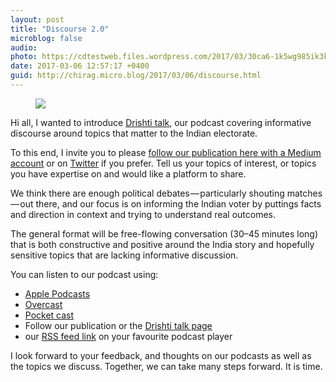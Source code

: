 ```yaml
---
layout: post
title: "Discourse 2.0"
microblog: false
audio: 
photo: https://cdtestweb.files.wordpress.com/2017/03/30ca6-1k5wg985ik3ka-i-oiqwmna.png
date: 2017-03-06 12:57:17 +0400
guid: http://chirag.micro.blog/2017/03/06/discourse.html
---
```

<figure>

<a href="https://pcr.apple.com/id1229242337"><img src="https://cdtestweb.files.wordpress.com/2017/03/30ca6-1k5wg985ik3ka-i-oiqwmna.png"></a>
</figure><p>Hi all, I wanted to introduce <a href="https://ekdrishti.in/talk/home" target="_blank">Drishti talk</a>, our podcast covering informative discourse around topics that matter to the Indian electorate.</p>
<p>To this end, I invite you to please <a href="https://ekdrishti.in" target="_blank">follow our publication here with a Medium account</a> or on <a href="http://twitter.com/ekdrishti" target="_blank">Twitter</a> if you prefer. Tell us your topics of interest, or topics you have expertise on and would like a platform to share.</p>
<p>We think there are enough political debates — particularly shouting matches — out there, and our focus is on informing the Indian voter by puttings facts and direction in context and trying to understand real outcomes.</p>
<p>The general format will be free-flowing conversation (30–45 minutes long) that is both constructive and positive around the India story and hopefully sensitive topics that are lacking informative discussion.</p>
<p>You can listen to our podcast using:</p>
<ul>
<li><a href="https://itunes.apple.com/us/podcast/drishti-talk/id1229242337?mt=2" target="_blank">Apple Podcasts</a></li>
<li><a href="https://overcast.fm/itunes1229242337/drishti-talk" target="_blank">Overcast</a></li>
<li><a href="http://pca.st/B8Tc" target="_blank">Pocket cast</a></li>
<li>Follow our publication or the <a href="https://ekdrishti.in/talk/" target="_blank">Drishti talk page</a>
</li>
<li>our <a href="http://feeds.soundcloud.com/users/soundcloud:users:289112703/sounds.rss" target="_blank">RSS feed link</a> on your favourite podcast player</li>
</ul>
<p>I look forward to your feedback, and thoughts on our podcasts as well as the topics we discuss. Together, we can take many steps forward. It is time.</p>
